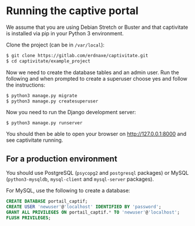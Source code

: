 # Running the captive portal

We assume that you are using Debian Stretch or Buster and that captivitate is
installed via pip in your Python 3 environment.

Clone the project (can be in `/var/local`):

```bash
$ git clone https://gitlab.com/erdnaxe/captivitate.git
$ cd captivitate/example_project
```

Now we need to create the database tables and an admin user.
Run the following and when prompted to create a
superuser choose yes and follow the instructions:

```bash
$ python3 manage.py migrate
$ python3 manage.py createsuperuser
```

Now you need to run the Django development server:

```
$ python3 manage.py runserver
```

You should then be able to open your browser on <http://127.0.0.1:8000> and see
captivitate running.

## For a production environment

You should use PostgreSQL (`psycopg2` and `postgresql` packages)
or MySQL (`python3-mysqldb`, `mysql-client` and `mysql-server` packages).

For MySQL, use the following to create a database:

```SQL
CREATE DATABASE portail_captif;
CREATE USER 'newuser'@'localhost' IDENTIFIED BY 'password';
GRANT ALL PRIVILEGES ON portail_captif.* TO 'newuser'@'localhost';
FLUSH PRIVILEGES;
```
